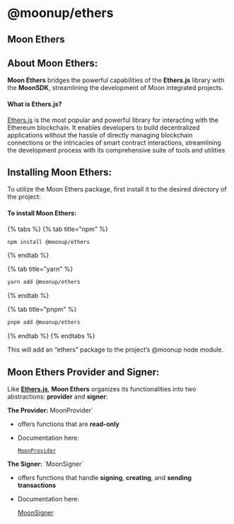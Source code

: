 # @moonup/ethers

## Moon Ethers

## **About Moon Ethers:**

**Moon Ethers** bridges the powerful capabilities of the **Ethers.js** library with the **MoonSDK**, streamlining the development of Moon integrated projects.

#### What is Ethers.js?

[Ethers.js](https://docs.ethers.org/v5/) is the most popular and powerful library for interacting with the Ethereum blockchain. It enables developers to build decentralized applications without the hassle of directly managing blockchain connections or the intricacies of smart contract interactions, streamlining the development process with its comprehensive suite of tools and utilities

## **Installing Moon Ethers:**

To utilize the Moon Ethers package, first install it to the desired directory of the project:

#### To install Moon Ethers:

{% tabs %}
{% tab title="npm" %}
```bash
npm install @moonup/ethers
```
{% endtab %}

{% tab title="yarn" %}
```bash
yarn add @moonup/ethers
```
{% endtab %}

{% tab title="pnpm" %}
```bash
pnpm add @moonup/ethers
```
{% endtab %}
{% endtabs %}



This will add an “ethers” package to the project’s @moonup node module.

## **Moon Ethers Provider and Signer:**

Like [**Ethers.js**](https://docs.ethers.org/v5/), **Moon Ethers** organizes its functionalities into two abstractions: **provider** and **signer**:

**The Provider:** MoonProvider\`

* offers functions that are **read-only**
*   Documentation here:

    [`MoonProvider`](moonprovider-98424fc361554e529b42c6618739e9be.md)

**The Signer:** \`MoonSigner\`

* offers functions that handle **signing**, **creating**, and **sending transactions**
*   Documentation here:

    [MoonSigner](moonsigner-48c2980a33ab459b98198d189f18f641.md)
